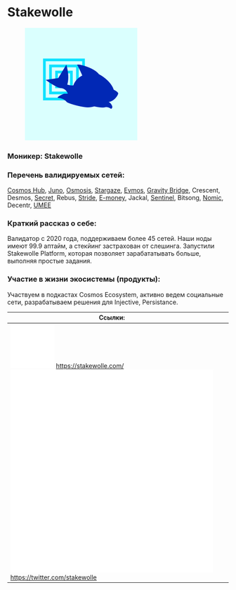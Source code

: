 # Stakewolle

<div align="left">

<figure><img src="../../.gitbook/assets/Stakewolle.png" alt="" width="256"><figcaption></figcaption></figure>

</div>

### **Моникер: Stakewolle**

### **Перечень валидируемых сетей:**

[Cosmos Hub](../../cosmobook/cosmoshub.md), [Juno](../../cosmobook/juno/), [Osmosis](../../cosmobook/osmosis.md), [Stargaze](../../cosmobook/stargaze.md), [Evmos](../../cosmobook/evmos.md), [Gravity Bridge](../../cosmobook/gravity-bridge.md), Crescent, Desmos, [Secret](../../cosmobook/secret-network.md), Rebus, [Stride](../../readme/stride.md), [E-money](../../cosmobook/e-money.md), Jackal, [Sentinel](../../cosmobook/sentinel.md), Bitsong, [Nomic](../../cosmobook/nomic.md), Decentr, [UMEE](../../readme/umee.md)

### **Краткий рассказ о себе:**

Валидатор с 2020 года, поддерживаем более 45 сетей. Наши ноды имеют 99.9 аптайм, а стекйинг застрахован от слешинга. Запустили Stakewolle Platform, которая позволяет зарабататывать больше, выполняя простые задания.

### **Участие в жизни экосистемы (продукты):**

Участвуем в подкастах Cosmos Ecosystem, активно ведем социальные сети, разрабатываем решения для Injective, Persistance.

<table><thead><tr><th>Ссылки:</th><th data-hidden></th><th data-hidden></th></tr></thead><tbody><tr><td><img src="../../.gitbook/assets/icons8-интернет-100 (8).png" alt="" data-size="line"> <a href="https://stakewolle.com/">https://stakewolle.com/</a><br><img src="../../.gitbook/assets/image (37).png" alt="" data-size="line"> <a href="https://twitter.com/stakewolle">https://twitter.com/stakewolle</a></td><td></td><td></td></tr></tbody></table>
